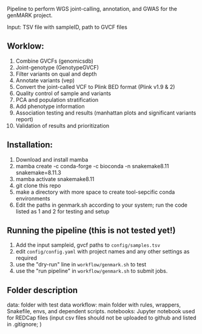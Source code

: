 Pipeline to perform WGS joint-calling, annotation, and GWAS for the genMARK project.

Input: TSV file with sampleID, path to GVCF files 

## Worklow: 
1. Combine GVCFs (genomicsdb) 
2. Joint-genotype (GenotypeGVCF)
3. Filter variants on qual and depth
3. Annotate variants (vep)
4. Convert the joint-called VCF to Plink BED format (Plink v1.9 & 2)
5. Quality control of sample and variants 
7. PCA and population stratification
6. Add phenotype information
8. Association testing and results (manhattan plots and significant variants report)
9. Validation of results and prioritization



## Installation:

1. Download and install mamba
2. mamba create -c conda-forge -c bioconda -n snakemake8.11 snakemake=8.11.3
3. mamba activate snakemake8.11
4. git clone this repo
5. make a directory with more space to create tool-sepcific conda environments
6. Edit the paths in genmark.sh according to your system; run the code listed as 1 and 2 for testing and setup 

## Running the pipeline (this is not tested yet!)
1. Add the input sampleid, gvcf paths to `config/samples.tsv`
2. edit `config/config.yaml` with project names and any other settings as required
3. use the "dry-run" line in `workflow/genmark.sh` to test
4. use the "run pipeline" in `workflow/genmark.sh` to submit jobs.

## Folder description
data: folder with test data
workflow: main folder with rules, wrappers, Snakefile, envs, and dependent scripts.
notebooks: Jupyter notebook used for REDCap files (input csv files should not be uploaded to github and listed in .gitignore; )

